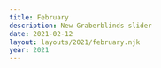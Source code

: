 ```yaml
---
title: February
description: New Graberblinds slider
date: 2021-02-12
layout: layouts/2021/february.njk
year: 2021
---
```



